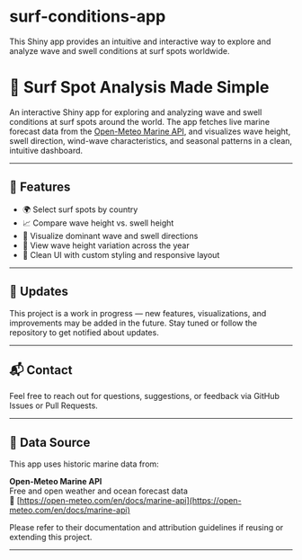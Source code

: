 # surf-conditions-app
This Shiny app provides an intuitive and interactive way to explore and analyze wave and swell conditions at surf spots worldwide.
# 🌊 Surf Spot Analysis Made Simple

An interactive Shiny app for exploring and analyzing wave and swell conditions at surf spots around the world. The app fetches live marine forecast data from the [Open-Meteo Marine API](https://open-meteo.com/en/docs/marine-api), and visualizes wave height, swell direction, wind-wave characteristics, and seasonal patterns in a clean, intuitive dashboard.

---

## 🚀 Features

- 🌍 Select surf spots by country
- 📈 Compare wave height vs. swell height
- 🧭 Visualize dominant wave and swell directions
- 📅 View wave height variation across the year
- 🎨 Clean UI with custom styling and responsive layout

---
## 🔄 Updates

This project is a work in progress — new features, visualizations, and improvements may be added in the future. Stay tuned or follow the repository to get notified about updates.

---

## 📬 Contact

Feel free to reach out for questions, suggestions, or feedback via GitHub Issues or Pull Requests.

---

## 🧩 Data Source

This app uses historic marine data from:

**Open-Meteo Marine API**  
Free and open weather and ocean forecast data  
🔗 [https://open-meteo.com/en/docs/marine-api](https://open-meteo.com/en/docs/marine-api)

Please refer to their documentation and attribution guidelines if reusing or extending this project.

---
